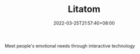 ﻿---
weight: 
title: "Litatom"
description: "Meet people's emotional needs through interactive technology"
date: 2022-03-25T21:57:40+08:00
lastmod: 2022-03-25T16:45:40+08:00
draft: false
authors: ["Metabd"]
featuredImage: "59.png"
link: "http://www.litatom.com/#/"
tags: ["Litatom","ΠιΔβΙη½»"]
categories: ["navigation"]
navigation: ["ΠιΔβΙη½»"]
lightgallery: true
toc: true
pinned: false
recommend: false
recommend1: false
---
Meet people's emotional needs through interactive technology
